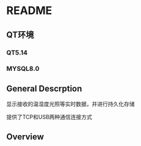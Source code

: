 # README

## QT环境

### QT5.14

### MYSQL8.0

## General Descrption

显示接收的温湿度光照等实时数据，并进行持久化存储

提供了TCP和USB两种通信连接方式

## Overview